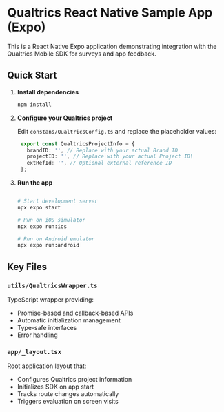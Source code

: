 # Qualtrics React Native Sample App (Expo)

This is a React Native Expo application demonstrating integration with the Qualtrics Mobile SDK for surveys and app feedback.

## Quick Start

1. **Install dependencies**

   ```bash
   npm install
   ```

2. **Configure your Qualtrics project**

   Edit `constans/QualtricsConfig.ts` and replace the placeholder values:

   ```typescript
    export const QualtricsProjectInfo = {
      brandID: '', // Replace with your actual Brand ID
      projectID: '', // Replace with your actual Project ID\
      extRefId: '', // Optional external reference ID
    };
   ```

3. **Run the app**

   ```bash

   # Start development server
   npx expo start
   
   # Run on iOS simulator
   npx expo run:ios
   
   # Run on Android emulator  
   npx expo run:android
   ```

## Key Files

### `utils/QualtricsWrapper.ts`

TypeScript wrapper providing:

- Promise-based and callback-based APIs
- Automatic initialization management
- Type-safe interfaces
- Error handling

### `app/_layout.tsx`

Root application layout that:

- Configures Qualtrics project information
- Initializes SDK on app start
- Tracks route changes automatically
- Triggers evaluation on screen visits
